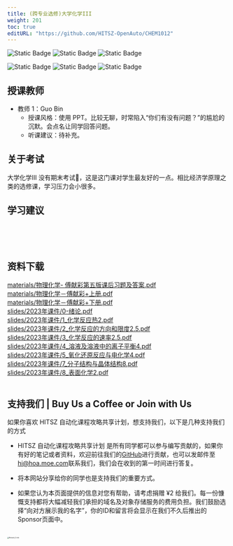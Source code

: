 ```yaml
---
title: (跨专业选修)大学化学III
weight: 201
toc: true
editURL: "https://github.com/HITSZ-OpenAuto/CHEM1012"
---
```


![Static Badge](https://img.shields.io/badge/%E8%80%83%E6%9F%A5%E8%AF%BE-green)
![Static Badge](https://img.shields.io/badge/%E5%AD%A6%E5%88%86-2-moccasin)
![Static Badge](https://img.shields.io/badge/%E8%B7%A8%E4%B8%93%E4%B8%9A%E9%80%89%E4%BF%AE%E8%AF%BE-lightskyblue)

![Static Badge](https://img.shields.io/badge/%E6%88%90%E7%BB%A9%E6%9E%84%E6%88%90-gold)
![Static Badge](https://img.shields.io/badge/%E5%B9%B3%E6%97%B6%E4%BD%9C%E4%B8%9A-60%25-wheat)
![Static Badge](https://img.shields.io/badge/%E5%AE%9E%E9%AA%8C-40%25-wheat)

## 授课教师

- 教师 1：Guo Bin
  - 授课风格：使用 PPT。比较无聊，时常陷入“你们有没有问题？”的尴尬的沉默。会点名让同学回答问题。
  - 听课建议：待补充。

## 关于考试

大学化学III 没有期末考试🤣，这是这门课对学生最友好的一点。相比经济学原理之类的选修课，学习压力会小很多。

## 学习建议
<br>
<br>
<br>


## 资料下载

<a href="https://gh.hoa.moe/github.com/HITSZ-OpenAuto/CHEM1012/raw/main/materials/%E7%89%A9%E7%90%86%E5%8C%96%E5%AD%A6-%20%E5%82%85%E7%8C%AE%E5%BD%A9%E7%AC%AC%E4%BA%94%E7%89%88%E8%AF%BE%E5%90%8E%E4%B9%A0%E9%A2%98%E5%8F%8A%E7%AD%94%E6%A1%88.pdf">materials/物理化学- 傅献彩第五版课后习题及答案.pdf</a>
<br>
<a href="https://gh.hoa.moe/github.com/HITSZ-OpenAuto/CHEM1012/raw/main/materials/%E7%89%A9%E7%90%86%E5%8C%96%E5%AD%A6%EF%BC%8D%E5%82%85%E7%8C%AE%E5%BD%A9%2B%E4%B8%8A%E5%86%8C.pdf">materials/物理化学－傅献彩+上册.pdf</a>
<br>
<a href="https://gh.hoa.moe/github.com/HITSZ-OpenAuto/CHEM1012/raw/main/materials/%E7%89%A9%E7%90%86%E5%8C%96%E5%AD%A6%EF%BC%8D%E5%82%85%E7%8C%AE%E5%BD%A9%2B%E4%B8%8B%E5%86%8C.pdf">materials/物理化学－傅献彩+下册.pdf</a>
<br>
<a href="https://gh.hoa.moe/github.com/HITSZ-OpenAuto/CHEM1012/raw/main/slides/2023%E5%B9%B4%E8%AF%BE%E4%BB%B6/0-%E7%BB%AA%E8%AE%BA.pdf">slides/2023年课件/0-绪论.pdf</a>
<br>
<a href="https://gh.hoa.moe/github.com/HITSZ-OpenAuto/CHEM1012/raw/main/slides/2023%E5%B9%B4%E8%AF%BE%E4%BB%B6/1_%E5%8C%96%E5%AD%A6%E5%8F%8D%E5%BA%94%E7%83%AD2.pdf">slides/2023年课件/1_化学反应热2.pdf</a>
<br>
<a href="https://gh.hoa.moe/github.com/HITSZ-OpenAuto/CHEM1012/raw/main/slides/2023%E5%B9%B4%E8%AF%BE%E4%BB%B6/2_%E5%8C%96%E5%AD%A6%E5%8F%8D%E5%BA%94%E7%9A%84%E6%96%B9%E5%90%91%E5%92%8C%E9%99%90%E5%BA%A62.5.pdf">slides/2023年课件/2_化学反应的方向和限度2.5.pdf</a>
<br>
<a href="https://gh.hoa.moe/github.com/HITSZ-OpenAuto/CHEM1012/raw/main/slides/2023%E5%B9%B4%E8%AF%BE%E4%BB%B6/3_%E5%8C%96%E5%AD%A6%E5%8F%8D%E5%BA%94%E7%9A%84%E9%80%9F%E7%8E%872.5.pdf">slides/2023年课件/3_化学反应的速率2.5.pdf</a>
<br>
<a href="https://gh.hoa.moe/github.com/HITSZ-OpenAuto/CHEM1012/raw/main/slides/2023%E5%B9%B4%E8%AF%BE%E4%BB%B6/4_%E6%BA%B6%E6%B6%B2%E5%8F%8A%E6%BA%B6%E6%B6%B2%E4%B8%AD%E7%9A%84%E7%A6%BB%E5%AD%90%E5%B9%B3%E8%A1%A14.pdf">slides/2023年课件/4_溶液及溶液中的离子平衡4.pdf</a>
<br>
<a href="https://gh.hoa.moe/github.com/HITSZ-OpenAuto/CHEM1012/raw/main/slides/2023%E5%B9%B4%E8%AF%BE%E4%BB%B6/5_%E6%B0%A7%E5%8C%96%E8%BF%98%E5%8E%9F%E5%8F%8D%E5%BA%94%E4%B8%8E%E7%94%B5%E5%8C%96%E5%AD%A64.pdf">slides/2023年课件/5_氧化还原反应与电化学4.pdf</a>
<br>
<a href="https://gh.hoa.moe/github.com/HITSZ-OpenAuto/CHEM1012/raw/main/slides/2023%E5%B9%B4%E8%AF%BE%E4%BB%B6/7_%E5%88%86%E5%AD%90%E7%BB%93%E6%9E%84%E4%B8%8E%E6%99%B6%E4%BD%93%E7%BB%93%E6%9E%848.pdf">slides/2023年课件/7_分子结构与晶体结构8.pdf</a>
<br>
<a href="https://gh.hoa.moe/github.com/HITSZ-OpenAuto/CHEM1012/raw/main/slides/2023%E5%B9%B4%E8%AF%BE%E4%BB%B6/8_%E8%A1%A8%E9%9D%A2%E5%8C%96%E5%AD%A62.pdf">slides/2023年课件/8_表面化学2.pdf</a>
<br>
<br>


## 支持我们 | Buy Us a Coffee or Join with Us

如果你喜欢 HITSZ 自动化课程攻略共享计划，想支持我们，以下是几种支持我们的方式

- HITSZ 自动化课程攻略共享计划 是所有同学都可以参与编写贡献的，如果你有好的笔记或者资料，欢迎前往我们的[GitHub](https://github.com/HITSZ-OpenAuto)进行贡献，也可以发邮件至[hi@hoa.moe.com](mailto:hi@hoa.moe)联系我们，我们会在收到的第一时间进行答复。

- 将本网站分享给你的同学也是支持我们的重要方式。

- 如果您认为本页面提供的信息对您有帮助，请考虑捐赠 ¥2 给我们。每一份慷慨支持都将大幅减轻我们承担的域名及对象存储服务的费用负担。我们鼓励选择“向对方展示我的名字”，你的ID和留言将会显示在我们不久后推出的Sponsor页面中。

<br>
<img src="https://mitcher-1316637614.cos.ap-nanjing.myqcloud.com/hoa/20231112170457.png?imageSlim" alt="Reward_Code" style="zoom:25%; display: block; margin: 0 auto;" />